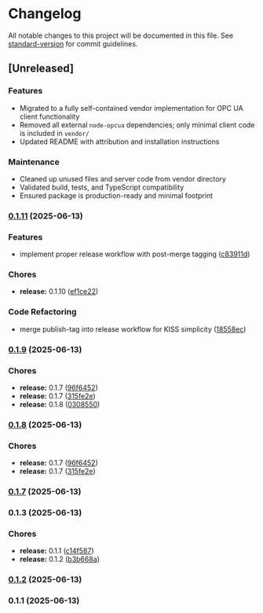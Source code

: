 # Changelog

All notable changes to this project will be documented in this file. See [standard-version](https://github.com/conventional-changelog/standard-version) for commit guidelines.

## [Unreleased]

### Features
- Migrated to a fully self-contained vendor implementation for OPC UA client functionality
- Removed all external `node-opcua` dependencies; only minimal client code is included in `vendor/`
- Updated README with attribution and installation instructions

### Maintenance
- Cleaned up unused files and server code from vendor directory
- Validated build, tests, and TypeScript compatibility
- Ensured package is production-ready and minimal footprint

### [0.1.11](https://github.com/factoryiq-ch/n8n-nodes-fiq-opcua/compare/v0.1.9...v0.1.11) (2025-06-13)


### Features

* implement proper release workflow with post-merge tagging ([c83911d](https://github.com/factoryiq-ch/n8n-nodes-fiq-opcua/commit/c83911df77c18878d67fcc6541c2b638bcde63d7))


### Chores

* **release:** 0.1.10 ([ef1ce22](https://github.com/factoryiq-ch/n8n-nodes-fiq-opcua/commit/ef1ce220869f12f1a9ce8f34e3ca12a465b415fd))


### Code Refactoring

* merge publish-tag into release workflow for KISS simplicity ([18558ec](https://github.com/factoryiq-ch/n8n-nodes-fiq-opcua/commit/18558ec6fc6b1855ccf40e115b40b026e0cf243e))

### [0.1.9](https://github.com/factoryiq-ch/n8n-nodes-fiq-opcua/compare/v0.1.3...v0.1.9) (2025-06-13)


### Chores

* **release:** 0.1.7 ([96f6452](https://github.com/factoryiq-ch/n8n-nodes-fiq-opcua/commit/96f64521fdada66a300792293a4ced77f00f7506))
* **release:** 0.1.7 ([315fe2e](https://github.com/factoryiq-ch/n8n-nodes-fiq-opcua/commit/315fe2e0d1c443a1c7090c3ffcff108b89d090fb))
* **release:** 0.1.8 ([0308550](https://github.com/factoryiq-ch/n8n-nodes-fiq-opcua/commit/030855063cbfa9270a6efe85eee190323871414e))

### [0.1.8](https://github.com/factoryiq-ch/n8n-nodes-fiq-opcua/compare/v0.1.3...v0.1.8) (2025-06-13)


### Chores

* **release:** 0.1.7 ([96f6452](https://github.com/factoryiq-ch/n8n-nodes-fiq-opcua/commit/96f64521fdada66a300792293a4ced77f00f7506))
* **release:** 0.1.7 ([315fe2e](https://github.com/factoryiq-ch/n8n-nodes-fiq-opcua/commit/315fe2e0d1c443a1c7090c3ffcff108b89d090fb))

### [0.1.7](https://github.com/factoryiq-ch/n8n-nodes-fiq-opcua/compare/v0.1.3...v0.1.7) (2025-06-13)

### 0.1.3 (2025-06-13)


### Chores

* **release:** 0.1.1 ([c14f587](https://github.com/factoryiq-ch/n8n-nodes-fiq-opcua/commit/c14f587a47e909148895ad1a61ef845f522f9199))
* **release:** 0.1.2 ([b3b668a](https://github.com/factoryiq-ch/n8n-nodes-fiq-opcua/commit/b3b668af903e011ff4308711b1b8ddbb27b25a50))

### [0.1.2](https://github.com/factoryiq-ch/n8n-nodes-fiq-opcua/compare/v0.1.1...v0.1.2) (2025-06-13)

### 0.1.1 (2025-06-13)
